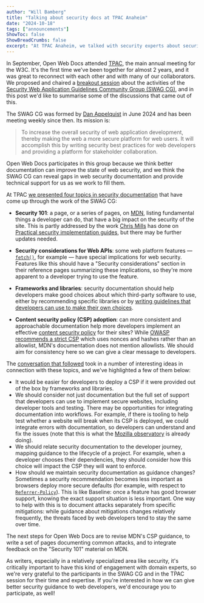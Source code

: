 ```yaml
---
author: "Will Bamberg"
title: "Talking about security docs at TPAC Anaheim"
date: "2024-10-18"
tags: ["announcements"]
ShowToc: false
ShowBreadCrumbs: false
excerpt: "At TPAC Anaheim, we talked with security experts about security documentation needs."
---
```


In September, Open Web Docs attended [TPAC](https://www.w3.org/2024/09/TPAC/), the main annual meeting for the W3C. It's the first time we've been together for almost 2 years, and it was great to reconnect with each other and with many of our collaborators. We proposed and chaired a [breakout session](https://github.com/w3c/tpac2024-breakouts/issues/96) about the activities of the [Security Web Application Guidelines Community Group (SWAG CG)](https://www.w3.org/community/swag/), and in this post we'd like to summarise some of the discussions that came out of this.

The SWAG CG was formed by [Dan Appelquist](https://mastodon.social/@torgo) in June 2024 and has been meeting weekly since then. Its mission is:

> To increase the overall security of web application development, thereby making the web a more secure platform for web users. It will accomplish this by writing security best practices for web developers and providing a platform for stakeholder collaboration.

Open Web Docs participates in this group because we think better documentation can improve the state of web security, and we think the SWAG CG can reveal gaps in web security documentation and provide technical support for us as we work to fill them.

At TPAC [we presented four topics in security documentation](https://wbamberg.github.io/web-security-w3c-breakouts-september-2024/Templates/Overview.html) that have come up through the work of the SWAG CG:

- **Security 101**: a page, or a series of pages, on [MDN](https://developer.mozilla.org), listing fundamental things a developer can do, that have a big impact on the security of the site. This is partly addressed by the work [Chris Mills](https://github.com/chrisdavidmills/) has done on [Practical security implementation guides](https://developer.mozilla.org/en-US/docs/Web/Security/Practical_implementation_guides), but there may be further updates needed.

- **Security considerations for Web APIs**: some web platform features — [`fetch()`](https://developer.mozilla.org/en-US/docs/Web/API/Window/fetch), for example — have special implications for web security. Features like this should have a "Security considerations" section in their reference pages summarizing these implications, so they're more apparent to a developer trying to use the feature.

- **Frameworks and libraries**: security documentation should help developers make good choices about which third-party software to use, either by recommending specific libraries or by [writing guidelines that developers can use to make their own choices](https://github.com/w3c-cg/swag/issues/1).

- **Content security policy (CSP) adoption**: can more consistent and approachable documentation help more developers implement an effective [content security policy](/en-US/docs/Web/HTTP/CSP) for their sites? While [OWASP recommends a strict CSP](https://cheatsheetseries.owasp.org/cheatsheets/Content_Security_Policy_Cheat_Sheet.html#csp-types-granularallowlist-based-or-strict) which uses nonces and hashes rather than an allowlist, MDN's documentation does not mention allowlists. We should aim for consistency here so we can give a clear message to developers.

The [conversation that followed](https://www.w3.org/2024/09/25-mdn-security-minutes.html) took in a number of interesting ideas in connection with these topics, and we've highlighted a few of them below:

- It would be easier for developers to deploy a CSP if it were provided out of the box by frameworks and libraries.
- We should consider not just documentation but the full set of support that developers can use to implement secure websites, including developer tools and testing. There may be opportunities for integrating documentation into workflows. For example, if there is tooling to help test whether a website will break when its CSP is deployed, we could integrate errors with documentation, so developers can understand and fix the issues (note that this is what the [Mozilla observatory](https://developer.mozilla.org/en-US/observatory) is already doing).
- We should relate security documentation to the developer journey, mapping guidance to the lifecycle of a project. For example, when a developer chooses their dependencies, they should consider how this choice will impact the CSP they will want to enforce.
- How should we maintain security documentation as guidance changes? Sometimes a security recommendation becomes less important as browsers deploy more secure defaults (for example, with respect to [`Referrer-Policy`](https://developer.mozilla.org/en-US/docs/Web/HTTP/Headers/Referrer-Policy)). This is like Baseline: once a feature has good browser support, knowing the exact support situation is less important. One way to help with this is to document attacks separately from specific mitigations: while guidance about mitigations changes relatively frequently, the threats faced by web developers tend to stay the same over time.

The next steps for Open Web Docs are to revise MDN's CSP guidance, to write a set of pages documenting common attacks, and to integrate feedback on the "Security 101" material on MDN.

As writers, especially in a relatively specialized area like security, it's critically important to have this kind of engagement with domain experts, so we're very grateful to the participants in the SWAG CG and in the TPAC session for their time and expertise. If you're interested in how we can give better security guidance to web developers, we'd encourage you to participate, as well!
